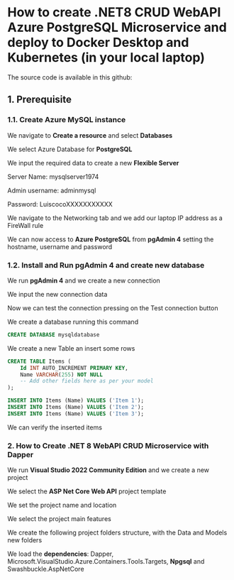 # How to create .NET8 CRUD WebAPI Azure PostgreSQL Microservice and deploy to Docker Desktop and Kubernetes (in your local laptop)

The source code is available in this github: 

## 1. Prerequisite

### 1.1. Create Azure MySQL instance

We navigate to **Create a resource** and select **Databases**

We select Azure Database for **PostgreSQL**

We input the required data to create a new **Flexible Server**

Server Name: mysqlserver1974

Admin username: adminmysql

Password: LuiscocoXXXXXXXXXXX

We navigate to the Networking tab and we add our laptop IP address as a FireWall rule

We can now access to **Azure PostgreSQL** from **pgAdmin 4** setting the hostname, username and password

### 1.2. Install and Run pgAdmin 4 and create new database

We run **pgAdmin 4** and we create a new connection

We input the new connection data

Now we can test the connection pressing on the Test connection button

We create a database running this command

```sql
CREATE DATABASE mysqldatabase
```

We create a new Table an insert some rows

```sql
CREATE TABLE Items (
    Id INT AUTO_INCREMENT PRIMARY KEY,
    Name VARCHAR(255) NOT NULL
    -- Add other fields here as per your model
);

INSERT INTO Items (Name) VALUES ('Item 1');
INSERT INTO Items (Name) VALUES ('Item 2');
INSERT INTO Items (Name) VALUES ('Item 3');
```

We can verify the inserted items

### 2. How to Create .NET 8 WebAPI CRUD Microservice with Dapper

We run **Visual Studio 2022 Community Edition** and we create a new project

We select the **ASP Net Core Web API** project template

We set the project name and location

We select the project main features

We create the following project folders structure, with the Data and Models new folders

We load the **dependencies**: Dapper, Microsoft.VisualStudio.Azure.Containers.Tools.Targets, **Npgsql** and Swashbuckle.AspNetCore




